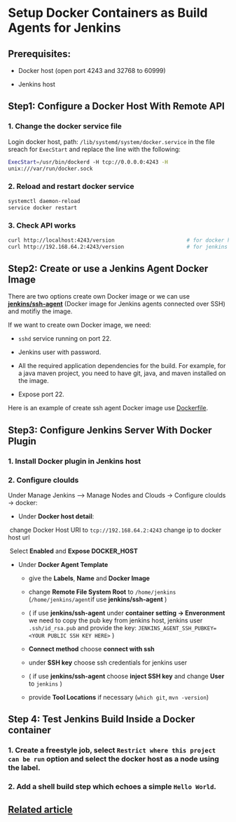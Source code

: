 # Setup Docker Containers as Build Agents for Jenkins



## Prerequisites:

- Docker host (open port 4243 and  32768 to 60999)

- Jenkins host

    

## Step1: Configure a Docker Host With Remote API

### 1. Change the docker service file

Login docker host, path: `/lib/systemd/system/docker.service` in the file sreach for `ExecStart` and replace the line with the following:

```bash
ExecStart=/usr/bin/dockerd -H tcp://0.0.0.0:4243 -H 
unix:///var/run/docker.sock
```

### 2. Reload and restart docker service

```bash
systemctl daemon-reload
service docker restart
```

### 3. Check API works

```bash
curl http://localhost:4243/version                       # for docker host
curl http://192.168.64.2:4243/version                    # for jenkins host, replace ip with docker host ip
```



## Step2: Create or use a Jenkins Agent Docker Image

There are two options create own Docker image or we can use [**jenkins/ssh-agent**](https://hub.docker.com/r/jenkins/ssh-agent) (Docker image for Jenkins agents connected over SSH) and motifiy the image.

If we want to create own Docker image, we need:

- `sshd` service running on port 22.

- Jenkins user with password.

- All the required application dependencies for the build. For example, for a java maven project, you need to have git, java, and maven installed on the image.
- Expose port 22.

Here is an example of create ssh agent Docker image use [Dockerfile](https://github.com/bibinwilson/jenkins-docker-slave/blob/master/Dockerfile).



## Step3: Configure Jenkins Server With Docker Plugin

### 1. Install Docker plugin in Jenkins host

### 2. Configure cloulds

Under Manage Jenkins –> Manage Nodes and Clouds -> Configure cloulds ->  docker:

- Under **Docker host detail**:

​			change Docker Host URI to `tcp://192.168.64.2:4243` change ip to docker host url

​			Select **Enabled** and **Expose DOCKER_HOST**

- Under **Docker Agent Template**

    - give the **Labels**, **Name** and **Docker Image**

    - change **Remote File System Root** to `/home/jenkins` (`/home/jenkins/agent`if use **jenkins/ssh-agent** )

    - ( if use **jenkins/ssh-agent** under **container setting -> Enveronment** we need to copy the pub key from jenkins host,    	jenkins user  `.ssh/id_rsa.pub` and provide the key: `JENKINS_AGENT_SSH_PUBKEY=<YOUR PUBLIC SSH KEY HERE>` )

    - **Connect method** choose **connect with ssh**

    - under **SSH key** choose ssh credentials for jenkins user

    - ( if use **jenkins/ssh-agent** choose **inject SSH key** and change **User** to `jenkins` )

    - provide **Tool Locations** if necessary (`which git`, `mvn -version`)

        

## Step 4: Test Jenkins Build Inside a Docker container

### 1. Create a freestyle job, select `Restrict where this project can be run` option and select the docker host as a node using the label.

### 2. Add a shell build step which echoes a simple `Hello World`.



## [Related article](https://devopscube.com/docker-containers-as-build-slaves-jenkins/)
